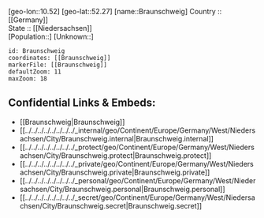 ﻿---
location: [52.27,10.52] 
mapzoom: [7,12] 
mapmarker: city 
type: City
tags:
- geo/City


SpocWebEntityId: 29324
isDeleted: false
confidential: public

---
[geo-lon::10.52] 
[geo-lat::52.27] 
[name::Braunschweig] 
Country :: [[Germany]]  
State :: [[Niedersachsen]]  
[Population::] 
[Unknown::] 


```leaflet
id: Braunschweig
coordinates: [[Braunschweig]] 
markerFile: [[Braunschweig]] 
defaultZoom: 11 
maxZoom: 18
```


## Confidential Links & Embeds: 
- [[Braunschweig|Braunschweig]]  
- [[../../../../../../../../_internal/geo/Continent/Europe/Germany/West/Niedersachsen/City/Braunschweig.internal|Braunschweig.internal]] 
- [[../../../../../../../../_protect/geo/Continent/Europe/Germany/West/Niedersachsen/City/Braunschweig.protect|Braunschweig.protect]] 
- [[../../../../../../../../_private/geo/Continent/Europe/Germany/West/Niedersachsen/City/Braunschweig.private|Braunschweig.private]] 
- [[../../../../../../../../_personal/geo/Continent/Europe/Germany/West/Niedersachsen/City/Braunschweig.personal|Braunschweig.personal]] 
- [[../../../../../../../../_secret/geo/Continent/Europe/Germany/West/Niedersachsen/City/Braunschweig.secret|Braunschweig.secret]] 
